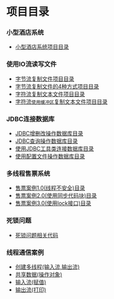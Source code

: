 # 项目目录
  ### 小型酒店系统
  * [小型酒店系统项目目录](https://github.com/L-sang/demo1/blob/master/README.hotel.md)
  ### 使用IO流读写文件
  * [字节流复制文件项目目录](https://github.com/L-sang/demo1/blob/master/README.copy.md)
  * [字节流复制文件的4种方式项目目录](https://github.com/L-sang/demo1/blob/master/README.copy_2.md)
  * [字符流复制文本文件项目目录](https://github.com/L-sang/demo1/blob/master/README.copy_1.md)
  * [字符流`使用缓冲区`复制文本文件项目目录](https://github.com/L-sang/demo1/blob/master/README.copy_3.md)
  ### JDBC连接数据库
  * [JDBC增删改操作数据库目录](https://github.com/L-sang/demo1/blob/master/README.update.md)
  * [JDBC查询操作数据库目录](https://github.com/L-sang/demo1/blob/master/README.select.md) 
  * [使用JDBC工具类连接数据库目录](https://github.com/L-sang/demo1/blob/master/README.conbyutil.md) 
  * [使用配置文件操作数据库目录](https://github.com/L-sang/demo1/blob/master/README.conbypre.md) 
  ### 多线程售票系统
  * [售票案例1.0(线程不安全)目录](https://github.com/L-sang/demo1/blob/master/README.selltickets1.0.md)
  * [售票案例2.0(使用同步代码块)目录](https://github.com/L-sang/demo1/blob/master/README.selltickets2.0.md)
  * [售票案例3.0(使用lock接口)目录](https://github.com/L-sang/demo1/blob/master/README.selltickets3.0.md)
  ### 死锁问题
  * [死锁问题相关代码](https://github.com/L-sang/demo1/tree/master/%E6%AD%BB%E9%94%81%E9%97%AE%E9%A2%98)
  ### 线程通信案例
  * [创建多线程(输入流,输出流)](https://github.com/L-sang/demo1/blob/master/%E7%BA%BF%E7%A8%8B%E9%80%9A%E4%BF%A1%E6%A1%88%E5%88%97(%E7%AD%89%E5%BE%85%E4%B8%8E%E5%94%A4%E9%86%92%E6%9C%BA%E5%88%B6)/ThreadDemo.java)
  * [共享数据(操作对象)](https://github.com/L-sang/demo1/blob/master/%E7%BA%BF%E7%A8%8B%E9%80%9A%E4%BF%A1%E6%A1%88%E5%88%97(%E7%AD%89%E5%BE%85%E4%B8%8E%E5%94%A4%E9%86%92%E6%9C%BA%E5%88%B6)/Resource.java)
  * [输入流(赋值)](https://github.com/L-sang/demo1/blob/master/%E7%BA%BF%E7%A8%8B%E9%80%9A%E4%BF%A1%E6%A1%88%E5%88%97(%E7%AD%89%E5%BE%85%E4%B8%8E%E5%94%A4%E9%86%92%E6%9C%BA%E5%88%B6)/Input.java)
  * [输出流(打印)](https://github.com/L-sang/demo1/blob/master/%E7%BA%BF%E7%A8%8B%E9%80%9A%E4%BF%A1%E6%A1%88%E5%88%97(%E7%AD%89%E5%BE%85%E4%B8%8E%E5%94%A4%E9%86%92%E6%9C%BA%E5%88%B6)/Output.java)
 
